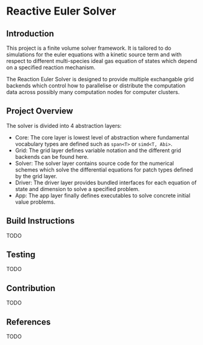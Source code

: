 # Reactive Euler Solver

## Introduction

This project is a finite volume solver framework. It is tailored to do simulations for the euler equations with a kinetic source term and with respect to different multi-species ideal gas equation of states which depend on a specified reaction mechanism. 

The Reaction Euler Solver is designed to provide multiple exchangable grid backends which control how to parallelise or distribute the computation data across possibly many computation nodes for computer clusters.

## Project Overview

The solver is divided into 4 abstraction layers:

- Core: The core layer is lowest level of abstraction where fundamental vocabulary types are defined such as `span<T>` or `simd<T, Abi>`.
- Grid: The grid layer defines variable notation and the different grid backends can be found here.
- Solver: The solver layer contains source code for the numerical schemes which solve the differential equations for patch types defined by the grid layer.
- Driver: The driver layer provides bundled interfaces for each equation of state and dimension to solve a specified problem.
- App: The app layer finally defines executables to solve concrete initial value problems.

## Build Instructions

TODO

## Testing

TODO

## Contribution

TODO

## References

TODO